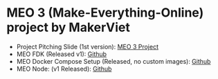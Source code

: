 # MEO 3 (Make-Everything-Online) project by MakerViet

- Project Pitching Slide (1st version): [MEO 3 Project](https://docs.google.com/presentation/d/1e0SDf-n7Tg3CKjRKIoyPZMANF8E-DKs12onq5Z72WuQ/edit?usp=sharing)
- MEO FDK (Released v1): [Github](https://github.com/MEO-3/meo-3-fdk)
- MEO Docker Compose Setup (Released, no custom images): [Github](https://github.com/MEO-3/meo-3-docker-compose) 
- MEO Node: (v1 Released): [Github](https://github.com/MEO-3/node-red-contrib-meo)
